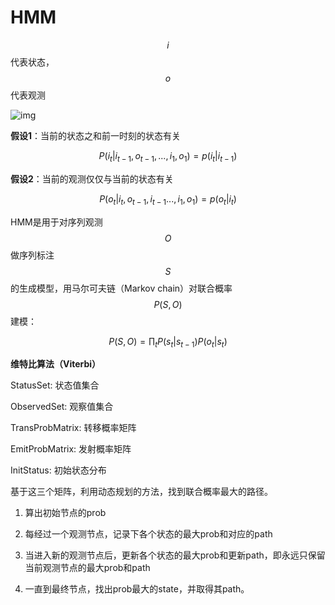 # HMM

 $$i$$代表状态，$$o$$代表观测 

![img](https://pic4.zhimg.com/80/v2-d4077c2dbd9899d8896751a28490c9c7_hd.jpg) 

**假设1**：当前的状态之和前一时刻的状态有关

$$ P(i_{t}| i_{t-1}, o_{t-1}, ..., i_{1}, o_{1}) = p(i_{t}|i_{t-1}) $$

**假设2**：当前的观测仅仅与当前的状态有关

$$ P(o_{t}| i_{t}, o_{t-1}, i_{t-1} ..., i_{1}, o_{1}) = p(o_{t}|i_{t}) $$



HMM是用于对序列观测$$O$$做序列标注$$S$$的生成模型，用马尔可夫链（Markov chain）对联合概率$$P(S,O)$$建模： 

$$\displaystyle P(S,O) = \prod_{t} P(s_{t}|s_{t-1}) P(o_{t}|s_{t})$$



**维特比算法（Viterbi）**

StatusSet: 状态值集合

ObservedSet: 观察值集合

TransProbMatrix: 转移概率矩阵

EmitProbMatrix: 发射概率矩阵

InitStatus: 初始状态分布

基于这三个矩阵，利用动态规划的方法，找到联合概率最大的路径。

1. 算出初始节点的prob

2. 每经过一个观测节点，记录下各个状态的最大prob和对应的path

3. 当进入新的观测节点后，更新各个状态的最大prob和更新path，即永远只保留当前观测节点的最大prob和path

4. 一直到最终节点，找出prob最大的state，并取得其path。

   